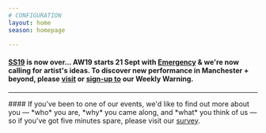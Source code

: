```yaml
---
# CONFIGURATION
layout: home
season: homepage

---
```

#### [SS19](/current/2019-springsummer) is now over… AW19 starts 21 Sept with [Emergency](/hab/emergency) & we're now calling for artist's ideas. To discover new performance in Manchester + beyond, please <a href="http://wordofwarning.posthaven.com" target="_blank">visit</a> or <a href="http://eepurl.com/i_Odb" target="_blank">sign-up to</a> our Weekly Warning.         
<hr>               
#### If you've been to one of our events, we'd like to find out more about you — *who* you are, *why* you came along, and *what* you think of us — so if you've got five minutes spare, please visit our <a href="http://research.audiencesurveys.org/s.asp?k=152950990710" target="_blank">survey</a>.
